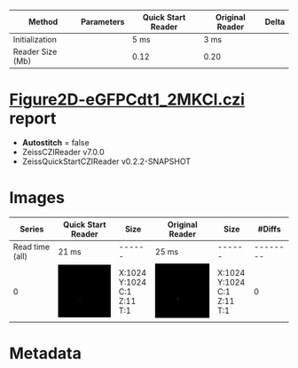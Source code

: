 |  Method            | Parameters       | Quick Start Reader | Original Reader | Delta  |
| -------------------|------------------|--------------------|-----------------|------- |
| Initialization     |                  |5 ms|3 ms|        |
| Reader Size (Mb)     |                  |0.12|0.20|        |
# [Figure2D-eGFPCdt1_2MKCl.czi](https://zenodo.org/record/5908580/files/Figure2D-eGFPCdt1_2MKCl.czi) report
 - **Autostitch** = false
 - ZeissCZIReader v7.0.0
 - ZeissQuickStartCZIReader v0.2.2-SNAPSHOT

# Images 

| Series            | Quick Start Reader | Size | Original Reader | Size | #Diffs |
|-------------------|--------------------|------|-----------------|------|--------|
| Read time (all)   |21 ms|------|25 ms|------|--------|
|0|![Figure2D-eGFPCdt1_2MKCl.quick_true.flat_true.stitch_false.series_0.jpg](Figure2D-eGFPCdt1_2MKCl/Figure2D-eGFPCdt1_2MKCl.quick_true.flat_true.stitch_false.series_0.jpg)|X:1024<br>Y:1024<br>C:1<br>Z:11<br>T:1|![Figure2D-eGFPCdt1_2MKCl.quick_false.flat_true.stitch_false.series_0.jpg](Figure2D-eGFPCdt1_2MKCl/Figure2D-eGFPCdt1_2MKCl.quick_false.flat_true.stitch_false.series_0.jpg)|X:1024<br>Y:1024<br>C:1<br>Z:11<br>T:1|0|

# Metadata

